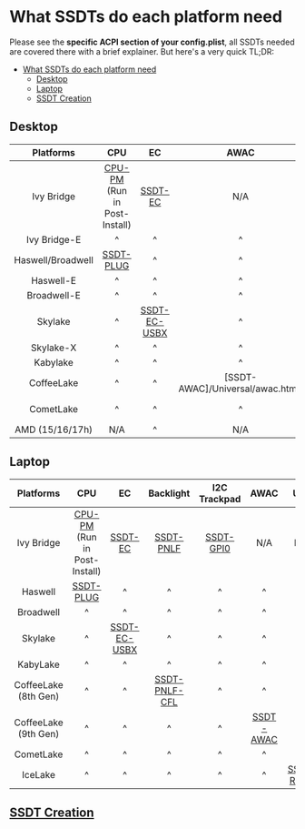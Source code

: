 # What SSDTs do each platform need

Please see the **specific ACPI section of your config.plist**, all SSDTs needed are covered there with a brief explainer. But here's a very quick TL;DR:

- [What SSDTs do each platform need](#what-ssdts-do-each-platform-need)
  - [Desktop](#desktop)
  - [Laptop](#laptop)
  - [SSDT Creation](#ssdt-creation)

## Desktop

| Platforms | **CPU** | **EC** | **AWAC** | **NVRAM** | **USB** |
| :-------: | :-----: | :----: | :------: | :-------: | :-----: |
| Ivy Bridge | [CPU-PM](https://dortania.github.io/OpenCore-Desktop-Guide/post-install/pm.html#sandy-and-ivy-bridge-power-management) (Run in Post-Install) | [SSDT-EC](/Universal/ec-fix.html) | N/A | N/A | N/A |
| Ivy Bridge-E | ^ | ^ | ^ | ^ | ^ |
| Haswell/Broadwell | [SSDT-PLUG](/Universal/plug.html) | ^ | ^ | ^ | ^ |
| Haswell-E | ^ | ^ | ^ | ^ | ^ |
| Broadwell-E | ^ | ^ | ^ | ^ | ^ |
| Skylake | ^ | [SSDT-EC-USBX](/Universal/ec-fix.html) | ^ | ^ | ^ |
| Skylake-X | ^ | ^ | ^ | ^ | ^ |
| Kabylake | ^ | ^ | ^ | ^ | ^ |
| CoffeeLake | ^ | ^ | [SSDT-AWAC]/Universal/awac.html) | [SSDT-PMC](/Universal/nvram.html) | ^ |
| CometLake | ^ | ^ | ^ | ^ | [SSDT-RHUB](/Universal/rhub.html) |
| AMD (15/16/17h) | N/A | ^ | N/A | N/A | N/A |

## Laptop

| Platforms | **CPU** | **EC** | **Backlight** | **I2C Trackpad** | **AWAC** | **USB** | **IRQ** |
| :-------: | :-----: | :----: | :-----------: | :--------------: | :------: | :-----: | :-----: |
| Ivy Bridge | [CPU-PM](https://dortania.github.io/OpenCore-Desktop-Guide/post-install/pm.html#sandy-and-ivy-bridge-power-management) (Run in Post-Install) | [SSDT-EC](/Universal/ec-fix.html) | [SSDT-PNLF](/Laptops/backlight.html) | [SSDT-GPI0](/Laptops/trackpad.html) | N/A | N/A | [IRQ SSDT](/Universal/irq.html) |
| Haswell | [SSDT-PLUG](/Universal/plug.html) | ^ | ^ | ^ | ^ | ^ | ^ |
| Broadwell | ^ | ^ | ^ | ^ | ^ | ^ | ^ |
| Skylake | ^ | [SSDT-EC-USBX](/Universal/ec-fix.html) | ^ | ^ | ^ | ^ | N/A |
| KabyLake | ^ | ^ | ^ | ^ | ^ | ^ | ^ |
| CoffeeLake (8th Gen) | ^ | ^ | [SSDT-PNLF-CFL](/Laptops/backlight.html) | ^ | ^ | ^ | ^ |
| CoffeeLake (9th Gen) | ^ | ^ | ^ | ^ | [SSDT-AWAC](/Universal/awac.html) | ^ | ^ |
| CometLake | ^ | ^ | ^ | ^ | ^ | ^ | ^ |
| IceLake | ^ | ^ | ^ | ^ | ^ | [SSDT-RHUB](/Universal/rhub.html) | ^ |

## [SSDT Creation](/ssdt-methods/ssdt-methods.md)
